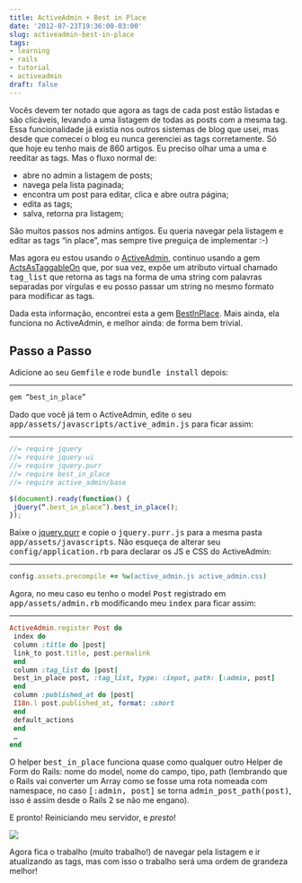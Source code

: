 ```yaml
---
title: ActiveAdmin + Best in Place
date: '2012-07-23T19:36:00-03:00'
slug: activeadmin-best-in-place
tags:
- learning
- rails
- tutorial
- activeadmin
draft: false
---
```


Vocês devem ter notado que agora as tags de cada post estão listadas e são clicáveis, levando a uma listagem de todas as posts com a mesma tag. Essa funcionalidade já existia nos outros sistemas de blog que usei, mas desde que comecei o blog eu nunca gerenciei as tags corretamente. Só que hoje eu tenho mais de 860 artigos. Eu preciso olhar uma a uma e reeditar as tags. Mas o fluxo normal de:

- abre no admin a listagem de posts;
- navega pela lista paginada;
- encontra um post para editar, clica e abre outra página;
- edita as tags;
- salva, retorna pra listagem;

São muitos passos nos admins antigos. Eu queria navegar pela listagem e editar as tags “in place”, mas sempre tive preguiça de implementar :-)

Mas agora eu estou usando o [ActiveAdmin](http://activeadmin.info/), continuo usando a gem [ActsAsTaggableOn](https://github.com/mbleigh/acts-as-taggable-on/) que, por sua vez, expõe um atributo virtual chamado <tt>tag_list</tt> que retorna as tags na forma de uma string com palavras separadas por vírgulas e eu posso passar um string no mesmo formato para modificar as tags.

Dada esta informação, encontrei esta a gem [BestInPlace](https://github.com/bernat/best_in_place). Mais ainda, ela funciona no ActiveAdmin, e melhor ainda: de forma bem trivial.

## Passo a Passo

Adicione ao seu <tt>Gemfile</tt> e rode <tt>bundle install</tt> depois:

* * *

```ruby
gem “best_in_place”
```

Dado que você já tem o ActiveAdmin, edite o seu <tt>app/assets/javascripts/active_admin.js</tt> para ficar assim:

* * *

```javascript
//= require jquery  
//= require jquery-ui  
//= require jquery.purr  
//= require best_in_place  
//= require active_admin/base

$(document).ready(function() {  
 jQuery(“.best_in_place”).best_in_place();  
});  
```

Baixe o [jquery.purr](http://code.google.com/p/jquery-purr/) e copie o <tt>jquery.purr.js</tt> para a mesma pasta <tt>app/assets/javascripts</tt>. Não esqueça de alterar seu <tt>config/application.rb</tt> para declarar os JS e CSS do ActiveAdmin:

* * *

```ruby
config.assets.precompile += %w(active_admin.js active_admin.css)  
```

Agora, no meu caso eu tenho o model <tt>Post</tt> registrado em <tt>app/assets/admin.rb</tt> modificando meu <tt>index</tt> para ficar assim:

* * *

```ruby
ActiveAdmin.register Post do  
 index do  
 column :title do |post|  
 link_to post.title, post.permalink  
 end  
 column :tag_list do |post|  
 best_in_place post, :tag_list, type: :input, path: [:admin, post]  
 end  
 column :published_at do |post|  
 I18n.l post.published_at, format: :short  
 end  
 default_actions  
 end  
 …  
end  
```

O helper <tt>best_in_place</tt> funciona quase como qualquer outro Helper de Form do Rails: nome do model, nome do campo, tipo, path (lembrando que o Rails vai converter um Array como se fosse uma rota nomeada com namespace, no caso <tt>[:admin, post]</tt> se torna <tt>admin_post_path(post)</tt>, isso é assim desde o Rails 2 se não me engano).

E pronto! Reiniciando meu servidor, e _presto_!

![](http://s3.amazonaws.com/akitaonrails/assets/image_asset/image/6/big_best_in_place.jpg)

Agora fica o trabalho (muito trabalho!) de navegar pela listagem e ir atualizando as tags, mas com isso o trabalho será uma ordem de grandeza melhor!
